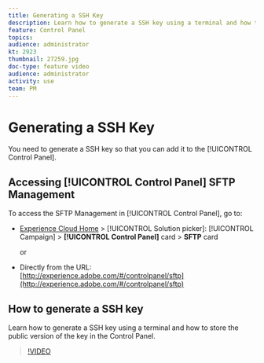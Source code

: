 ```yaml
---
title: Generating a SSH Key
description: Learn how to generate a SSH key using a terminal and how to store the public version of the key in the Control Panel.
feature: Control Panel
topics: 
audience: administrator
kt: 2923
thumbnail: 27259.jpg
doc-type: feature video
audience: administrator
activity: use
team: PM
---
```


# Generating a SSH Key

You need to generate a SSH key so that you can add it to the [!UICONTROL Control Panel].

## Accessing [!UICONTROL Control Panel] SFTP Management

To access the SFTP Management in [!UICONTROL Control Panel], go to:

* [Experience Cloud Home](https://experience.adobe.com/#/home) > [!UICONTROL Solution picker]: [!UICONTROL Campaign] > **[!UICONTROL Control Panel]** card > **SFTP** card
  
  or
* Directly from the URL: [http://experience.adobe.com/#/controlpanel/sftp](http://experience.adobe.com/#/controlpanel/sftp)

## How to generate a SSH key

Learn how to generate a SSH key using a terminal and how to store the public version of the key in the Control Panel.

>[!VIDEO](https://video.tv.adobe.com/v/27259?quality=12)
